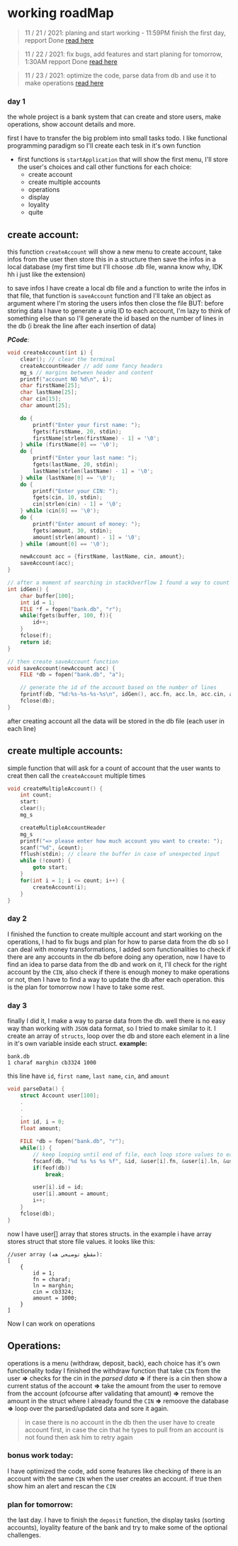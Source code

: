 # working roadMap

> 11 / 21 / 2021: planing and start working - 11:59PM finish the first day, repport Done [read here](#day-2)

> 11 / 22 / 2021: fix bugs, add features and start planing for tomorrow, 1:30AM repport Done [read here](#day-1)

> 11 / 23 / 2021: optimize the code, parse data from db and use it to make operations [read here](#day-3)

### day 1

the whole project is a bank system that can create and store users, make operations, show account details and more.

first I have to transfer the big problem into small tasks todo. I like functional programming paradigm so I'll create each tesk in it's own function

- first functions is `startApplication` that will show the first menu, I'll store the user's choices and call other functions for each choice:
  - create account
  - create multiple accounts
  - operations
  - display
  - loyality
  - quite

## create account:

this function `createAccount` will show a new menu to create account, take infos from the user then store this in a structure
then save the infos in a local database (my first time but I'll choose .db file, wanna know why, IDK hh i just like the extension)

to save infos I have create a local db file and a function to write the infos in that file, that function is `saveAccount` function and I'll take an object as argument where I'm storing the users infos then close the file
BUT: before storing data I have to generate a uniq ID to each account, I'm lazy to think of something else than so I'll generate the id based on the number of lines in the db (i break the line after each insertion of data)

**_PCode_**:

```c
void createAccount(int i) {
    clear(); // clear the terminal
    createAccountHeader // add some fancy headers
    mg_s // margins between header and content
    printf("account NO %d\n", i);
    char firstName[25];
    char lastName[25];
    char cin[15];
    char amount[25];

    do {
        printf("Enter your first name: ");
        fgets(firstName, 20, stdin);
        firstName[strlen(firstName) - 1] = '\0';
    } while (firstName[0] == '\0');
    do {
        printf("Enter your last name: ");
        fgets(lastName, 20, stdin);
        lastName[strlen(lastName) - 1] = '\0';
    } while (lastName[0] == '\0');
    do {
        printf("Enter your CIN: ");
        fgets(cin, 10, stdin);
        cin[strlen(cin) - 1] = '\0';
    } while (cin[0] == '\0');
    do {
        printf("Enter amount of money: ");
        fgets(amount, 30, stdin);
        amount[strlen(amount) - 1] = '\0';
    } while (amount[0] == '\0');

    newAccount acc = {firstName, lastName, cin, amount};
    saveAccount(acc);
}

// after a moment of searching in stackOverflow I found a way to count lines of a file
int idGen() {
    char buffer[100];
    int id = 1;
    FILE *f = fopen("bank.db", "r");
    while(fgets(buffer, 100, f)){
        id++;
    }
    fclose(f);
    return id;
}

// then create saveAccount function
void saveAccount(newAccount acc) {
    FILE *db = fopen("bank.db", "a");

    // generate the id of the account based on the number of lines
    fprintf(db, "%d:%s-%s-%s-%s\n", idGen(), acc.fn, acc.ln, acc.cin, acc.amount);
    fclose(db);
}
```

after creating account all the data will be stored in the db file (each user in each line)

## create multiple accounts:

simple function that will ask for a count of account that the user wants to creat then call the `createAccount` multiple times

```c
void createMultipleAccount() {
    int count;
    start:
    clear();
    mg_s

    createMultipleAccountHeader
    mg_s
    printf("=> please enter how much account you want to create: ");
    scanf("%d", &count);
    fflush(stdin); // cleare the buffer in case of unexpected input
    while (!count) {
        goto start;
    }
    for(int i = 1; i <= count; i++) {
        createAccount(i);
    }
}
```

### day 2

I finished the function to create multiple account and start working on the operations, I had to fix bugs and plan for how to parse data from the db so I can deal with money transformations, I added som functionalities to check if there are any accounts in the db before doing any operation, now I have to find an idea to parse data from the db and work on it, I'll check for the right account by the `CIN`, also check if there is enough money to make operations or not, then I have to find a way to update the db after each operation. this is the plan for tomorrow now I have to take some rest.

### day 3

finally I did it, I make a way to parse data from the db. well there is no easy way than working with `JSON` data format, so I tried to make similar to it.
I create an array of `structs`, loop over the db and store each element in a line in it's own variable inside each struct.
**example:**

```
bank.db
1 charaf marghin cb3324 1000
```

this line have `id`, `first name`, `last name`, `cin`, and `amount`

```C
void parseData() {
    struct Account user[100];
    .
    .
    .
    int id, i = 0;
    float amount;

    FILE *db = fopen("bank.db", "r");
    while(1) {
        // keep looping until end of file, each loop store values to each struct in the user array
        fscanf(db, "%d %s %s %s %f", &id, &user[i].fn, &user[i].ln, &user[i].cin, &amount);
        if(feof(db))
            break;

        user[i].id = id;
        user[i].amount = amount;
        i++;
    }
    fclose(db);
}
```

now I have user[] array that stores structs. in the example i have array stores struct that store file values. it looks like this:

```
//user array (مقطع توضيحي هه):
[
    {
        id = 1;
        fn = charaf;
        ln = marghin;
        cin = cb3324;
        amount = 1000;
    }
]
```

Now I can work on operations

## Operations:

operations is a menu (withdraw, deposit, back), each choice has it's own functionality
today I finished the withdraw function that take `CIN` from the user **=>** checks for the cin in the _parsed data_ **=>** if there is a cin then show a current status of the account **=>** take the amount from the user to remove from the account (ofcourse after validating that amount) **=>** remove the amount in the struct where I already found the `CIN` **=>** remoove the database **=>** loop over the parsed/updated data and sore it again.

> in case there is no account in the db then the user have to create account first, in case the cin that he types to pull from an account is not found then ask him to retry again

### bonus work today:

I have optimized the code, add some features like checking of there is an account with the same `CIN` when the user creates an account. if true then show him an alert and rescan the `CIN`

### plan for tomorrow:

the last day. I have to finish the `deposit` function, the display tasks (sorting accounts), loyality feature of the bank and try to make some of the optional challenges.
